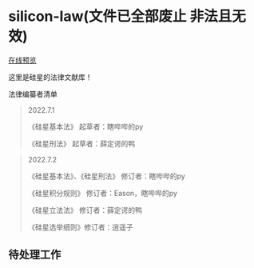 # silicon-law(文件已全部废止 非法且无效)

[在线预览](https://law.siliconbio.top/)

这里是硅星的法律文献库！

法律编纂者清单

>2022.7.1
>
>《硅星基本法》 起草者：瞎哔哔的py
>
>《硅星刑法》 起草者：薛定谔的鸭

>2022.7.2
>
>《硅星基本法》、《硅星刑法》 修订者：瞎哔哔的py
>
>《硅星积分规则》 修订者：Eason，瞎哔哔的py
>
>《硅星立法法》 修订者：薛定谔的鸭
>
>《硅星选举细则》修订者：逍遥子

## 待处理工作

